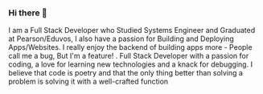 ### Hi there 👋

I am a Full Stack Developer who Studied Systems Engineer and Graduated at Pearson/Eduvos, I also have a passion for Building and Deploying Apps/Websites. I really enjoy the backend of building apps more - People call me a bug, But I'm a feature! . Full Stack Developer with a passion for coding, a love for learning new technologies and a knack for debugging. I believe that code is poetry and that the only thing better than solving a problem is solving it with a well-crafted function

